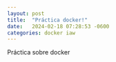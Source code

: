 ```yaml
---
layout: post
title:  "Práctica docker!"
date:   2024-02-18 07:28:53 -0600
categories: docker iaw
---
```


Práctica sobre docker